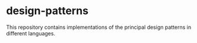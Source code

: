# design-patterns
This repository contains implementations of the principal design patterns in different languages. 
